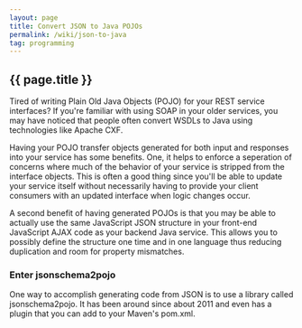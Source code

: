 ```yaml
---
layout: page
title: Convert JSON to Java POJOs
permalink: /wiki/json-to-java
tag: programming
---
```


## {{ page.title }}

Tired of writing Plain Old Java Objects (POJO) for your REST service interfaces?  If you're familiar with using SOAP in your older services, you may have noticed that people often convert WSDLs to Java using technologies like Apache CXF.

Having your POJO transfer objects generated for both input and responses into your service has some benefits.  One, it helps to enforce a seperation of concerns where much of the behavior of your service is stripped from the interface objects.  This is often a good thing since you'll be able to update your service itself without necessarily having to provide your client consumers with an updated interface when logic changes occur.

A second benefit of having generated POJOs is that you may be able to actually use the same JavaScript JSON structure in your front-end JavaScript AJAX code as your backend Java service.  This allows you to possibly define the structure one time and in one language thus reducing duplication and room for property mismatches.

### Enter jsonschema2pojo

One way to accomplish generating code from JSON is to use a library called jsonschema2pojo.  It has been around since about 2011 and even has a plugin that you can add to your Maven's pom.xml.
